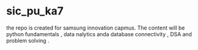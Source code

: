 # sic_pu_ka7
the repo is created for samsung innovation capmus. The content will be python fundamentals , data nalytics anda database connectivity , DSA and problem solving .
